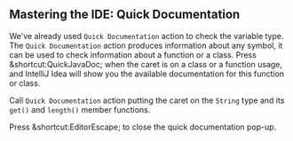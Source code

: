 ## Mastering the IDE: Quick Documentation

We've already used <span class="control">`Quick Documentation`</span> action
to check the variable type.
The <span class="control">`Quick Documentation`</span> action produces
information about any symbol, it can be used to check information about a
function or a class. Press <span class="shortcut">&shortcut:QuickJavaDoc;</span>
when the caret is on a class or a function usage, and IntelliJ Idea will show
you the available documentation for this function or class.

Call <span class="control">`Quick Documentation`</span> action putting the caret
on the `String` type and its `get()` and `length()` member functions.

Press <span class="shortcut">&shortcut:EditorEscape;</span> to close the
quick documentation pop-up.